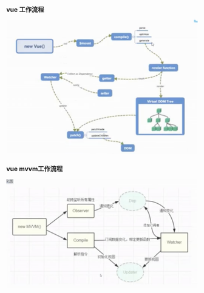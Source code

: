 ### vue 工作流程
<img src="./images/vue-flow.png" />

### vue mvvm工作流程
<img src="./images/vue-mvvm.png" />